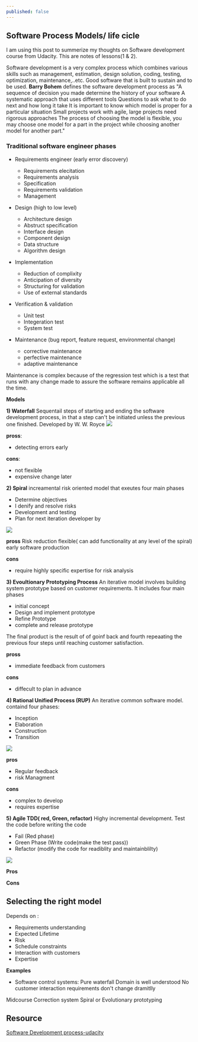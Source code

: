 ```yaml
---
published: false
---
```


## Software Process Models/ life cicle

I am using this post to summerize my thoughts on Software development course from Udacity. This are notes of lessons(1 & 2).

Software development is a very complex process which combines various skills such as management, estimation, design solution, coding, testing, optimization, maintenance,..etc.
Good software that is built to sustain and to be used.
**Barry Bohem** defines the software development process as
"A sequence of decision you made determine the history of your software
A systematic approach that uses different tools
Questions to ask what to do next and how long it take
It is important to know which model is proper for a particular situation
Small projects work with agile, large projects need rigorous approaches
The process of choosing the model is flexible, you may choose one model for a part in the project while choosing another model for another part."



### Traditional software engineer phases

- Requirements engineer (early error discovery)
	- Requirements elecitation
    - Requirements analysis
    - Specification
    - Requirements validation
    - Management
        
- Design (high to low level)
	- Architecture design
    - Abstruct specification
    - Interface design
    - Component design
    - Data structure
    - Algorithm design
    
- Implementation
   - Reduction of complixity
   - Anticipation of diversity
   - Structuring for validation
   - Use of external standards
   
   
- Verification & validation
	- Unit test
    - Integeration test
    - System test
    
- Maintenance (bug report, feature request, environmental change)
	 - corrective maintenance
     - perfective maintenance
     - adaptive maintenance
     
 Maintenance is complex because of the regression test which is a test that runs with any change made to assure the software remains applicable all the time.
     
    

**Models**

**1) Waterfall**
Sequentail steps of starting and ending the software development process, in that a step can't be initiated unless the previous one finished. Developed by W. W. Royce
![](https://upload.wikimedia.org/wikipedia/commons/thumb/e/e2/Waterfall_model.svg/525px-Waterfall_model.svg.png)

**pross**:
- detecting errors early

**cons**:
- not flexible
- expensive change later
 

**2) Spiral**
increamental risk oriented model that exeutes four main phases 
- Determine objectives
- I denify and resolve risks
- Development and testing
- Plan for next iteration
developer by

![](https://upload.wikimedia.org/wikipedia/commons/thumb/e/ec/Spiral_model_%28Boehm%2C_1988%29.svg/500px-Spiral_model_%28Boehm%2C_1988%29.svg.png)

**pross** 
Risk reduction
flexible( can add functionality at any level of the spiral)
early software production

**cons**
- require highly specific expertise for risk analysis

**3) Evoultionary Prototyping Process**
 An iterative model involves building system prototype based on customer requirements. It includes four main phases 
 - initial concept
 - Design and implement prototype
 - Refine Prototype
 - complete and release prototype
 
 The final product is the result of of goinf back and fourth repeaating the previous four steps until reaching customer satisfaction.
 
 **pross**
 - immediate feedback from customers
 
 **cons**
 - diffecult to plan in advance

**4) Rational Unified Process (RUP)**
An iterative common software model.
containd four phases:
- Inception
- Elaboration
- Construction
- Transition

![](https://en.wikipedia.org/wiki/Rational_Unified_Process#/media/File:Development-iterative.png)

**pros**
- Regular feedback 
- risk Managment

**cons**
- complex to develop
- requires expertise

**5) Agile TDD( red, Green, refactor)**
Highy incremental development. Test the code before writing the code
- Fail (Red phase)
- Green Phase (Write code(make the test pass))
- Refactor (modify the code for readiblity and maintainblilty)

![](http://tryqa.com/wp-content/uploads/2014/12/Test_Driven_Development_Agile_Testing.jpg)

**Pros**

**Cons**


## Selecting the right model
Depends on :

- Requirements understanding
- Expected Lifetime
- Risk
- Schedule constraints
- Interaction with customers
- Expertise


**Examples**
- Software control systems: Pure waterfall
Domain is well understood
No customer interaction
requirements don't change dramitlly


Midcourse Correction system
Spiral or Evolutionary prototyping


## Resource

[Software Development process-udacity](https://www.udacity.com/course/software-development-process--ud805)
